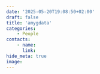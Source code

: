 ```yaml
---
date: '2025-05-20T19:08:50+02:00'
draft: false
title: 'amygdata'
categories:
    - People
contacts:
    - name: 
      link: 
hide_meta: true
image: 
---
```

